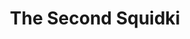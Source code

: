 ---
slug: the-second-squidki-135
title: The Second Squidki
description: "The Second Squidki is an exciting online game. Play for free directly in your browser!"
icon: /images/new_mods/The Second Sprunki.png
url: https://wowtbc.net/sprunkin/second-sprunki/index.html
previewImage: /images/new_mods/The Second Sprunki.png
type: new mods

# SEO配置
seo:
  title: "The Second Squidki - Play Free Online Game | Fun Browser Games"
  description: "The Second Squidki - Play this fun online game for free in your browser. No download required!"
  ogImage: "/images/new_mods/The Second Sprunki.png"
  keywords: "the-second-squidki-135, online game, browser game, free game, new mods game, play online"

videoUrls:
  - https://www.youtube.com/embed/example1
  - https://www.youtube.com/embed/example2

whyPlay:
  title: "Why Play The Second Squidki?"
  items:
    - "Immersive Gameplay: The Second Squidki offers an engaging and immersive gaming experience that will keep you entertained for hours"
    - "Challenging Levels: Test your skills with increasingly difficult challenges and obstacles"
    - "Beautiful Graphics: Enjoy stunning visuals and smooth animations that bring the game world to life"
    - "Regular Updates: New content and features are added regularly to keep the game fresh and exciting"
    - "Free to Play: Experience all the fun without spending a penny"
    - "Community Features: Connect with other players, share strategies, and compete for high scores"
    - "Cross-Platform: Play on any device with a web browser, no downloads required"

features:
  title: "Key Features of The Second Squidki"
  image: "/images/new_mods/The Second Sprunki.png"
  items:
    - "Intuitive Controls: Easy to learn controls make The Second Squidki accessible for players of all skill levels"
    - "Multiple Game Modes: Enjoy various gameplay options that provide different challenges and experiences"
    - "Character Customization: Personalize your gaming experience with unique characters and items"
    - "Achievement System: Complete special tasks to earn rewards and recognition"
    - "Leaderboards: Compete with players worldwide and see who can achieve the highest scores"

characteristics:
  title: "Game Characteristics"
  image: "/images/new_mods/The Second Sprunki.png"
  items:
    - "Genre: New mods game with elements of strategy and skill"
    - "Difficulty: Suitable for both casual gamers and those seeking a challenge"
    - "Play Time: Quick sessions or extended gameplay, depending on your preference"
    - "Art Style: Vibrant and engaging visuals that enhance the gaming experience"
    - "Sound Design: Immersive audio that complements the gameplay perfectly"

info: "The Second Squidki is an exciting online game that offers players a unique and engaging gaming experience. With its intuitive controls, stunning visuals, and challenging gameplay, The Second Squidki provides hours of entertainment for players of all ages and skill levels. Whether you're looking for a quick gaming session during a break or an extended play session, The Second Squidki delivers an immersive experience that will keep you coming back for more. The game features multiple levels of increasing difficulty, ensuring that players are constantly challenged as they progress. With regular updates adding new content and features, The Second Squidki remains fresh and exciting, providing endless entertainment options for its growing community of players."

howToPlayIntro: "Welcome to The Second Squidki! This guide will walk you through the basics and help you master the game. Whether you're a beginner or looking to improve your skills, these tips and instructions will enhance your gaming experience."

howToPlaySteps:
  - title: "Getting Started"
    description: "Begin your The Second Squidki adventure by familiarizing yourself with the controls. Use your keyboard or mouse to navigate through the game interface. The tutorial will guide you through the basic mechanics and help you understand the objectives."
  - title: "Understanding the Objectives"
    description: "In The Second Squidki, your main goal is to progress through levels by completing specific objectives. Each level presents unique challenges that require different strategies and approaches."
  - title: "Mastering the Controls"
    description: "Practice using the controls to improve your precision and reaction time. The Second Squidki requires quick reflexes and strategic thinking to overcome obstacles and defeat opponents."
  - title: "Utilizing Power-ups"
    description: "Collect power-ups throughout the game to enhance your abilities and overcome difficult challenges. Each power-up offers unique advantages that can be crucial for success."
  - title: "Developing Strategies"
    description: "As you progress in The Second Squidki, develop effective strategies for different scenarios. Analyze patterns, anticipate challenges, and adapt your approach to maximize your performance."

faq:
  title: "Frequently Asked Questions about The Second Squidki"
  items:
    - question: "Is The Second Squidki free to play?"
      answer: "Yes, The Second Squidki is completely free to play directly in your web browser. No downloads or purchases are required to enjoy the full game experience."
    - question: "Can I play The Second Squidki on mobile devices?"
      answer: "Yes, The Second Squidki is optimized for both desktop and mobile play. You can enjoy the game on any device with a web browser and internet connection."
    - question: "Are there any in-game purchases?"
      answer: "While The Second Squidki is free to play, there may be optional in-game purchases available for cosmetic items or additional features that don't affect core gameplay."
    - question: "How often is The Second Squidki updated?"
      answer: "The developers regularly update The Second Squidki with new content, features, and improvements based on player feedback and game performance."
    - question: "Can I play The Second Squidki offline?"
      answer: "Currently, The Second Squidki requires an internet connection to play as it's a browser-based online game."
    - question: "Is The Second Squidki suitable for children?"
      answer: "Yes, The Second Squidki is designed to be family-friendly and suitable for players of all ages."
    - question: "How do I report bugs or issues?"
      answer: "If you encounter any problems while playing The Second Squidki, you can report them through the game's support page or contact the developers directly through their website."
    - question: "Still Have Questions?"
      answer: "If you have additional questions about The Second Squidki that aren't covered in this FAQ, please visit our support center or contact our customer service team for assistance."
---